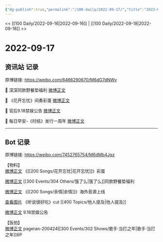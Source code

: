 ```yaml
---
{"dg-publish":true,"permalink":"/100-daily/2022-09-17/","title":"2022-09-17"}
---
```



<< [[100 Daily/2022-09-16\|2022-09-16]] | [[100 Daily/2022-09-18\|2022-09-18]] >>

# 2022-09-17

## 资讯站 记录

原博链接: https://weibo.com/6466290670/M6dG7dNWv

💫 深深同款野餐垫福利 [微博正文](https://m.weibo.cn/6466290670/4814741942307631)

💫 《花开忘忧》间奏彩蛋 [微博正文](https://m.weibo.cn/6466290670/4814672534179956)

💫 官后9.18禁娱公告 [微博正文](https://m.weibo.cn/6466290670/4814797470958782)

💫 每日早安-《时结》发行一周年 [微博正文](https://m.weibo.cn/6466290670/4814603512447346)

---
## Bot 记录

原博链接: https://weibo.com/7452765754/M6dMb4Jqz

【物料】  
[微博正文](https://m.weibo.cn/7769493497/4814657250394781) 《[[200 Songs/花开忘忧\|花开忘忧]]》彩蛋

[微博正文](https://m.weibo.cn/2606197387/4814737768187303) [[300 Events/304 Others/饿了么\|饿了么]]同款野餐垫福利

[微博正文](https://m.weibo.cn/7742122855/4814785907262404) 《[[200 Songs/余情\|余情]]》海外音源上线

[查看图片](https://wx2.sinaimg.cn/large/0088n2Pggy1h6a0kka78uj30u01hd3zt.jpg) 《听说很好吃》cut [[400 Topics/他人提及\|他人提及]]

[微博正文](https://m.weibo.cn/5248300719/4814793225803689) 9.18禁娱公告

【饭拍】  
[微博正文](https://m.weibo.cn/7633014126/4814800595453641) pageran-200424[[300 Events/302 Shows/歌手·当打之年\|歌手·当打之年]]6P
